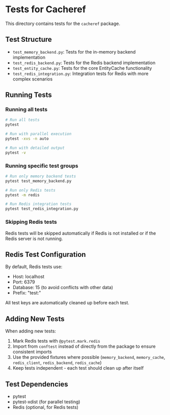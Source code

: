 # Tests for Cacheref

This directory contains tests for the `cacheref` package.

## Test Structure

- `test_memory_backend.py`: Tests for the in-memory backend implementation
- `test_redis_backend.py`: Tests for the Redis backend implementation
- `test_entity_cache.py`: Tests for the core EntityCache functionality
- `test_redis_integration.py`: Integration tests for Redis with more complex scenarios

## Running Tests

### Running all tests

```bash
# Run all tests
pytest

# Run with parallel execution
pytest -xvs -n auto

# Run with detailed output
pytest -v
```

### Running specific test groups

```bash
# Run only memory backend tests
pytest test_memory_backend.py

# Run only Redis tests
pytest -m redis

# Run Redis integration tests
pytest test_redis_integration.py
```

### Skipping Redis tests

Redis tests will be skipped automatically if Redis is not installed or if the Redis server is not running.

## Redis Test Configuration

By default, Redis tests use:
- Host: localhost
- Port: 6379
- Database: 15 (to avoid conflicts with other data)
- Prefix: "test:"

All test keys are automatically cleaned up before each test.

## Adding New Tests

When adding new tests:

1. Mark Redis tests with `@pytest.mark.redis`
2. Import from `conftest` instead of directly from the package to ensure consistent imports
3. Use the provided fixtures where possible (`memory_backend`, `memory_cache`, `redis_client`, `redis_backend`, `redis_cache`)
4. Keep tests independent - each test should clean up after itself

## Test Dependencies

- pytest
- pytest-xdist (for parallel testing)
- Redis (optional, for Redis tests)